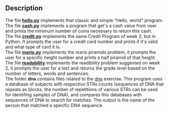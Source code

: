 ## Description
The file [**hello.py**](https://cs50.harvard.edu/college/2024/spring/psets/6/hello/) implements that classic and simple "Hello, world" program.\
The file [**cash.py**](https://cs50.harvard.edu/college/2024/spring/psets/6/cash/) implements a program that get's a cash value from user and prints the minimum number of coins necessary to return this cash.\
The file [**credit.py**](https://cs50.harvard.edu/college/2024/spring/psets/6/credit/) implements the same Credit Program of week 2, but in Python. It prompts the user for a credit card number and prints if it's valid and what type of card it is.\
The file [**mario.py**](https://cs50.harvard.edu/college/2024/spring/psets/6/mario/less/) implements the mario piramids problem, it prompts the user for a specific height number and prints a half piramid of that height.\
The file [**readability**](https://cs50.harvard.edu/college/2024/spring/psets/6/readability/) implements the readibility problem suggested on week 2, it prompts the user for a text and returns the grade level based on the number of letters, words and sentences.\
The folder **dna** contains files related to the [dna](https://cs50.harvard.edu/college/2024/spring/psets/6/dna/) exercise. This program uses a database of subjects with respective STRs counts (sequences of DNA that repeats as blocks, the number of repetitions of various STRs can be used for identifing samples of DNA), and compares this databases with sequences of DNA to search for matches. The output is the name of the person that matched a specific DNA sequence. 
